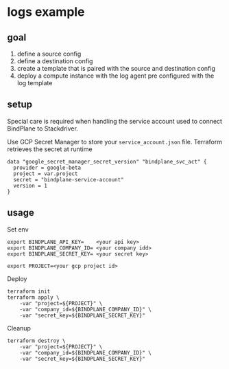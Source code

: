 # logs example

## goal

1) define a source config
2) define a destination config
3) create a template that is paired with the source and destination config
4) deploy a compute instance with the log agent pre configured with the log template

## setup

Special care is required when handling the service account used to connect
BindPlane to Stackdriver.

Use GCP Secret Manager to store your `service_account.json` file.
Terraform retrieves the secret at runtime
```
data "google_secret_manager_secret_version" "bindplane_svc_act" {
  provider = google-beta
  project = var.project
  secret = "bindplane-service-account"
  version = 1
}
```

## usage

Set env
```
export BINDPLANE_API_KEY=    <your api key>
export BINDPLANE_COMPANY_ID= <your company idd>
export BINDPLANE_SECRET_KEY= <your secret key>

export PROJECT=<your gcp project id>
```

Deploy
```
terraform init
terraform apply \
    -var "project=${PROJECT}" \
    -var "company_id=${BINDPLANE_COMPANY_ID}" \
    -var "secret_key=${BINDPLANE_SECRET_KEY}"
```

Cleanup
```
terraform destroy \
    -var "project=${PROJECT}" \
    -var "company_id=${BINDPLANE_COMPANY_ID}" \
    -var "secret_key=${BINDPLANE_SECRET_KEY}"
```
